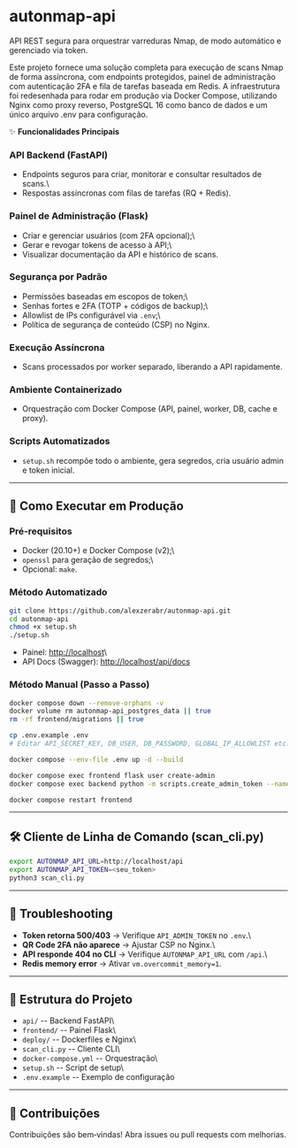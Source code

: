 # autonmap-api

API REST segura para orquestrar varreduras Nmap, de modo automático e
gerenciado via token.

Este projeto fornece uma solução completa para execução de scans Nmap de
forma assíncrona, com endpoints protegidos, painel de administração com
autenticação 2FA e fila de tarefas baseada em Redis. A infraestrutura
foi redesenhada para rodar em produção via Docker Compose, utilizando
Nginx como proxy reverso, PostgreSQL 16 como banco de dados e um único
arquivo .env para configuração.

✨ **Funcionalidades Principais**

### API Backend (FastAPI)

-   Endpoints seguros para criar, monitorar e consultar resultados de
    scans.\
-   Respostas assíncronas com filas de tarefas (RQ + Redis).

### Painel de Administração (Flask)

-   Criar e gerenciar usuários (com 2FA opcional);\
-   Gerar e revogar tokens de acesso à API;\
-   Visualizar documentação da API e histórico de scans.

### Segurança por Padrão

-   Permissões baseadas em escopos de token;\
-   Senhas fortes e 2FA (TOTP + códigos de backup);\
-   Allowlist de IPs configurável via `.env`;\
-   Política de segurança de conteúdo (CSP) no Nginx.

### Execução Assíncrona

-   Scans processados por worker separado, liberando a API rapidamente.

### Ambiente Containerizado

-   Orquestração com Docker Compose (API, painel, worker, DB, cache e
    proxy).

### Scripts Automatizados

-   `setup.sh` recompõe todo o ambiente, gera segredos, cria usuário
    admin e token inicial.

------------------------------------------------------------------------

## 🚀 Como Executar em Produção

### Pré‑requisitos

-   Docker (20.10+) e Docker Compose (v2);\
-   `openssl` para geração de segredos;\
-   Opcional: `make`.

### Método Automatizado

``` bash
git clone https://github.com/alexzerabr/autonmap-api.git
cd autonmap-api
chmod +x setup.sh
./setup.sh
```

-   Painel: <http://localhost>\
-   API Docs (Swagger): <http://localhost/api/docs>

### Método Manual (Passo a Passo)

``` bash
docker compose down --remove-orphans -v
docker volume rm autonmap-api_postgres_data || true
rm -rf frontend/migrations || true

cp .env.example .env
# Editar API_SECRET_KEY, DB_USER, DB_PASSWORD, GLOBAL_IP_ALLOWLIST etc.

docker compose --env-file .env up -d --build

docker compose exec frontend flask user create-admin
docker compose exec backend python -m scripts.create_admin_token --name super-admin-inicial

docker compose restart frontend
```

------------------------------------------------------------------------

## 🛠️ Cliente de Linha de Comando (scan_cli.py)

``` bash
export AUTONMAP_API_URL=http://localhost/api
export AUTONMAP_API_TOKEN=<seu_token>
python3 scan_cli.py
```

------------------------------------------------------------------------

## 🔄 Troubleshooting

-   **Token retorna 500/403** → Verifique `API_ADMIN_TOKEN` no `.env`.\
-   **QR Code 2FA não aparece** → Ajustar CSP no Nginx.\
-   **API responde 404 no CLI** → Verifique `AUTONMAP_API_URL` com
    `/api`.\
-   **Redis memory error** → Ativar `vm.overcommit_memory=1`.

------------------------------------------------------------------------

## 📁 Estrutura do Projeto

-   `api/` -- Backend FastAPI\
-   `frontend/` -- Painel Flask\
-   `deploy/` -- Dockerfiles e Nginx\
-   `scan_cli.py` -- Cliente CLI\
-   `docker-compose.yml` -- Orquestração\
-   `setup.sh` -- Script de setup\
-   `.env.example` -- Exemplo de configuração

------------------------------------------------------------------------

## 🤝 Contribuições

Contribuições são bem‑vindas! Abra issues ou pull requests com
melhorias.
